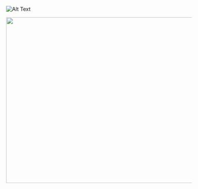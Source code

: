 ![Alt Text](https://i.imgur.com/3blcdXe.gif)


<img src="https://media1.giphy.com/media/jjeLnz2QFQzUmeQkZG/giphy.gif?cid=790b7611d45834659182a2e217f8c2a6cbe5a5a5ab6cfd5a&rid=giphy.gif&ct=g" width="960" height="452" />

